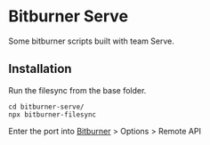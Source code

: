 # Bitburner Serve

Some bitburner scripts built with team Serve.


## Installation

Run the filesync from the base folder.

```shell
cd bitburner-serve/
npx bitburner-filesync
```

Enter the port into [Bitburner](https://danielyxie.github.io/bitburner/) > Options > Remote API